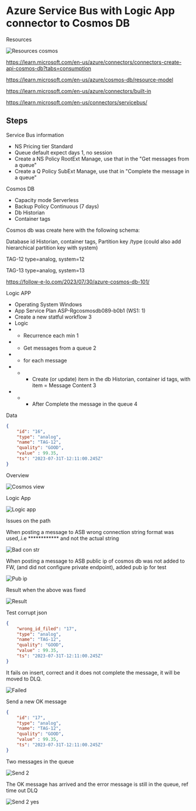 # Azure Service Bus with Logic App connector to Cosmos DB


Resources

![Resources cosmos ](https://github.com/spawnmarvel/quickguides/blob/main/eventhub/images/resourcescosmos.jpg)


https://learn.microsoft.com/en-us/azure/connectors/connectors-create-api-cosmos-db?tabs=consumption

https://learn.microsoft.com/en-us/azure/cosmos-db/resource-model

https://learn.microsoft.com/en-us/azure/connectors/built-in

https://learn.microsoft.com/en-us/connectors/servicebus/

## Steps

Service Bus information
* NS Pricing tier Standard
* Queue default expect days 1, no session
* Create a NS Policy RootExt Manage, use that in the "Get messages from a queue"
* Create a Q Policy SubExt Manage, use that in "Complete the message in a queue"

Cosmos DB
* Capacity mode Serverless
* Backup Policy Continuous (7 days)
* Db Historian
* Container tags

Cosmos db was create here with the following schema:

Database id Historian, container tags, Partition key /type (could also add hierarchical partition key with system)

TAG-12 type=analog, system=12

TAG-13 type=analog, system=13

https://follow-e-lo.com/2023/07/30/azure-cosmos-db-101/


Logic APP
* Operating System Windows
* App Service Plan ASP-Rgcosmosdb089-b0b1 (WS1: 1)
* Create a new statful workflow 3
* Logic
* * Recurrence each min 1
* * Get messages from a queue 2
* * for each message 
* * * Create (or update) item in the db Historian, container id tags, with item = Message Content 3
* * * After Complete the message in the queue 4


Data

```json
{
    "id": "16",
    "type": "analog",
    "name": "TAG-12",
    "quality": "GOOD",
    "value" : 99.35,
    "ts": "2023-07-31T-12:11:00.245Z"
}


```
Overview

![Cosmos view ](https://github.com/spawnmarvel/quickguides/blob/main/eventhub/images/cosmosview.jpg)

Logic App

![Logic app ](https://github.com/spawnmarvel/quickguides/blob/main/eventhub/images/logicappcosmos.jpg)

Issues on the path

When posting a message to ASB wrong connection string format was used,.i.e ************ and not the actual string

![Bad con str ](https://github.com/spawnmarvel/quickguides/blob/main/eventhub/images/badconstr.jpg)

When posting a message to ASB public ip of cosmos db was not added to FW, (and did not configure private endpoint), added pub ip for test

![Pub ip ](https://github.com/spawnmarvel/quickguides/blob/main/eventhub/images/pubip.jpg)

Result when the above was fixed

![Result ](https://github.com/spawnmarvel/quickguides/blob/main/eventhub/images/result.jpg)


Test corrupt json

```json
{
    "wrong_id_filed": "17",
    "type": "analog",
    "name": "TAG-12",
    "quality": "GOOD",
    "value" : 99.35,
    "ts": "2023-07-31T-12:11:00.245Z"
}
```
It fails on insert, correct and it does not complete the message, it will be moved to DLQ.

![Failed ](https://github.com/spawnmarvel/quickguides/blob/main/eventhub/images/failed.jpg)

Send a new OK message

```json
{
    "id": "17",
    "type": "analog",
    "name": "TAG-12",
    "quality": "GOOD",
    "value" : 99.35,
    "ts": "2023-07-31T-12:11:00.245Z"
}
```

Two messages in the queue

![Send 2 ](https://github.com/spawnmarvel/quickguides/blob/main/eventhub/images/send2.jpg)

The OK message has arrived and the error message is still in the queue, ref time out DLQ

![Send 2 yes ](https://github.com/spawnmarvel/quickguides/blob/main/eventhub/images/send2yes.jpg)

